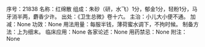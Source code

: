 序号：21838
名称：红绵散
组成：朱砂（研，水飞）1分，郁金1分，轻粉1分，马牙消半两，麝香少许。
出处：《卫生总微》卷十六。
主治：小儿大小便不通。
加减：None
功效：None
用法用量：每服半钱，薄荷蜜水调下，不拘时候。
制备方法：上为细末。
临床应用：None
各家论述：None
用药禁忌：None
附注：None
